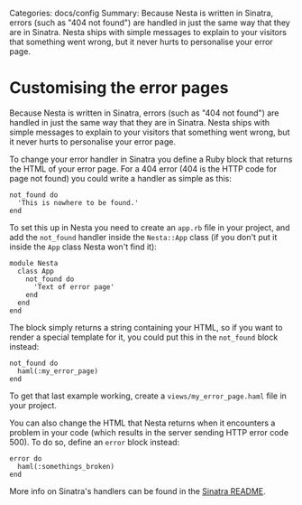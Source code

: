 Categories: docs/config
Summary: Because Nesta is written in Sinatra, errors (such as "404 not found") are handled in just the same way that they are in Sinatra. Nesta ships with simple messages to explain to your visitors that something went wrong, but it never hurts to personalise your error page.

# Customising the error pages

Because Nesta is written in Sinatra, errors (such as "404 not found")
are handled in just the same way that they are in Sinatra. Nesta ships
with simple messages to explain to your visitors that something went
wrong, but it never hurts to personalise your error page.

To change your error handler in Sinatra you define a Ruby block that
returns the HTML of your error page. For a 404 error (404 is the HTTP
code for page not found) you could write a handler as simple as this:

    not_found do
      'This is nowhere to be found.'
    end

To set this up in Nesta you need to create an `app.rb` file in your
project, and add the `not_found` handler inside the `Nesta::App` class
(if you don't put it inside the `App` class Nesta won't find it):

    module Nesta
      class App
        not_found do
          'Text of error page'
        end
      end
    end

The block simply returns a string containing your HTML, so if you want
to render a special template for it, you could put this in the
`not_found` block instead:

    not_found do
      haml(:my_error_page)
    end

To get that last example working, create a `views/my_error_page.haml`
file in your project.

You can also change the HTML that Nesta returns when it encounters a
problem in your code (which results in the server sending HTTP error
code 500). To do so, define an `error` block instead:

    error do
      haml(:somethings_broken)
    end

More info on Sinatra's handlers can be found in the [Sinatra README][].

[Sinatra README]: http://www.sinatrarb.com/intro#Error%20Handling
